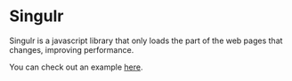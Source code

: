 # Singulr
Singulr is a javascript library that only loads the part of the web pages that changes, improving performance.

You can check out an example [here](https://richyliu.github.io/singulr).
